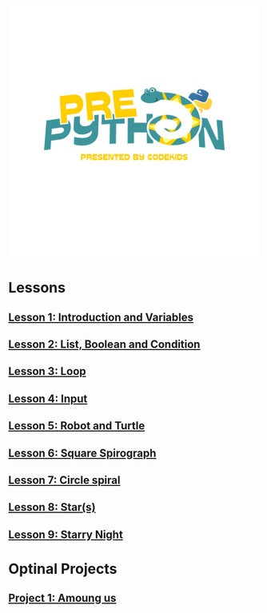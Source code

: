 ![img](./logo.png)

# Lessons

## [Lesson 1: Introduction and Variables](./lessons/01/index.md)

## [Lesson 2: List, Boolean and Condition](./lessons/02/index.md)

## [Lesson 3: Loop ](./lessons/03/index.md)

## [Lesson 4: Input](./lessons/04/index.md)

## [Lesson 5: Robot and Turtle](./lessons/05/index.md)

## [Lesson 6: Square Spirograph](./lessons/06/index.md)

## [Lesson 7: Circle spiral](./lessons/07/index.md)

## [Lesson 8: Star(s)](./lessons/08/index.md)

## [Lesson 9: Starry Night](./lessons/09/index.md)


# Optinal Projects

## [Project 1: Amoung us](./lessons/p-01/index.md)